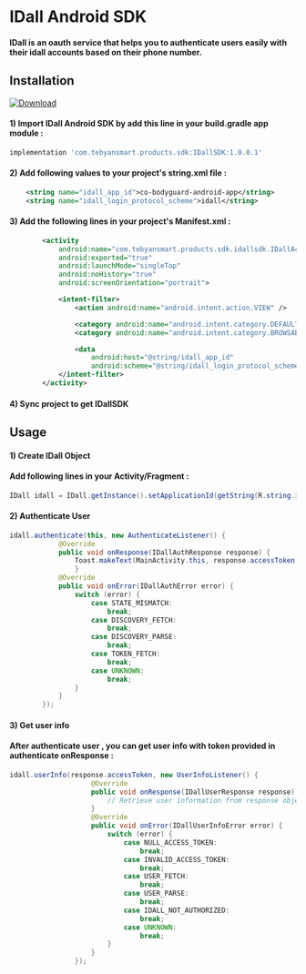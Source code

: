 # IDall Android SDK

#### IDall is an oauth service that helps you to authenticate users easily with their idall accounts based on their phone number.

## Installation
[ ![Download](https://api.bintray.com/packages/tebyansmart/IDall/IDallSDK/images/download.svg?version=1.0.0.1) ](https://bintray.com/tebyansmart/IDall/IDallSDK/1.0.0.1/link)

#### 1) Import IDall Android SDK by add this line in your build.gradle app module :
```groovy
implementation 'com.tebyansmart.products.sdk:IDallSDK:1.0.0.1'
```
#### 2) Add following values to your project's string.xml file :
```xml
    <string name="idall_app_id">co-bodyguard-android-app</string>
    <string name="idall_login_protocol_scheme">idall</string>
```
#### 3) Add the following lines in your project's Manifest.xml :
```xml
        <activity
            android:name="com.tebyansmart.products.sdk.idallsdk.IDallActivity"
            android:exported="true"
            android:launchMode="singleTop"
            android:noHistory="true"
            android:screenOrientation="portrait">

            <intent-filter>
                <action android:name="android.intent.action.VIEW" />

                <category android:name="android.intent.category.DEFAULT" />
                <category android:name="android.intent.category.BROWSABLE" />

                <data
                    android:host="@string/idall_app_id"
                    android:scheme="@string/idall_login_protocol_scheme" />
            </intent-filter>
        </activity>
```

#### 4) Sync project to get IDallSDK 
## Usage

#### 1) Create IDall Object

#### Add following lines in your Activity/Fragment :
```java
IDall idall = IDall.getInstance().setApplicationId(getString(R.string.idall_app_id));
```
#### 2) Authenticate User
```java
idall.authenticate(this, new AuthenticateListener() {
            @Override
            public void onResponse(IDallAuthResponse response) {
                Toast.makeText(MainActivity.this, response.accessToken, Toast.LENGTH_SHORT).show();
                }
            @Override
            public void onError(IDallAuthError error) {
                switch (error) {
                    case STATE_MISMATCH:
                        break;
                    case DISCOVERY_FETCH:
                        break;
                    case DISCOVERY_PARSE:
                        break;
                    case TOKEN_FETCH:
                        break;
                    case UNKNOWN:
                        break;
                }
            }
        });
```

#### 3) Get user info

#### After authenticate user , you can get user info with token provided in authenticate onResponse :
```java
idall.userInfo(response.accessToken, new UserInfoListener() {
                    @Override
                    public void onResponse(IDallUserResponse response) {
                        // Retrieve user information from response object
                    }
                    @Override
                    public void onError(IDallUserInfoError error) {
                        switch (error) {
                            case NULL_ACCESS_TOKEN:
                                break;
                            case INVALID_ACCESS_TOKEN:
                                break;
                            case USER_FETCH:
                                break;
                            case USER_PARSE:
                                break;
                            case IDALL_NOT_AUTHORIZED:
                                break;
                            case UNKNOWN:
                                break;
                        }
                    }
                });
```
